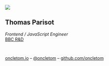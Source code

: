 ![](images/avatar.jpeg)

## Thomas Parisot

*Frontend / JavaScript Engineer*<br>
[BBC R&D](http://www.bbc.co.uk/rd)

<br>

[oncletom.io](https://oncletom.io) –
[@oncletom](https://twitter.com/oncletom) –
[github.com/oncletom](https://github.com/oncletom)
